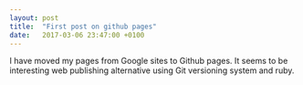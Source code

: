 ```yaml
---
layout: post
title:  "First post on github pages"
date:   2017-03-06 23:47:00 +0100
---
```

I have moved my pages from Google sites to Github pages. It seems to be interesting web publishing alternative using Git versioning system and ruby.

